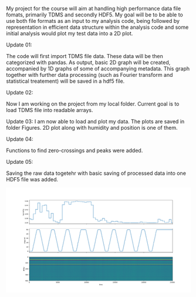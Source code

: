 My project for the course will aim at handling high performance data file fomats, primarily TDMS and secondly HDF5. My goal will be to be able to use both file formats as an input to my analysis code, being followed by representation in efficient data structure within the analysis code and some initial analysis would plot my test data into a 2D plot.

Update 01:

The code will first import TDMS file data. These data will be then categorized with pandas. As output, basic 2D graph will be created, accompanied by 1D graphs of some of accompanying metadata. This graph together with further data processing (such as Fourier transform and statistical treatement) will be saved in a hdf5 file.

Update 02:

Now I am working on the project from my local folder.
Current goal is to load TDMS file into readable arrays.

Update 03:
I am now able to load and plot my data. The plots are saved in folder Figures.
2D plot along with humidity and position is one of them.

Update 04:

Functions to find zero-crossings and peaks were added.

Update 05:

Saving the raw data togetehr with basic saving of processed data into one HDF5 file was added.

![alt text](https://github.com/martfavel/ASPP21_Project_Pavelka/blob/main/Figures/Example01.png)

